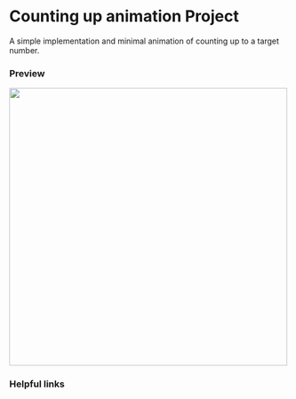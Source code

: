 # Counting up animation Project
A simple implementation and minimal animation of counting up to a target number.

### Preview
<img src="https://user-images.githubusercontent.com/32305579/137603391-acc4f3a1-39f6-4af5-928c-d546834c655b.png" width=500>

### Helpful links
